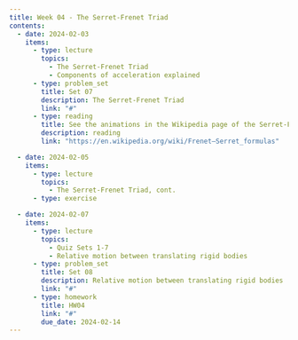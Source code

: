 ```yaml
---
title: Week 04 - The Serret-Frenet Triad
contents:
  - date: 2024-02-03
    items:
      - type: lecture
        topics:
          - The Serret-Frenet Triad
          - Components of acceleration explained
      - type: problem_set
        title: Set 07
        description: The Serret-Frenet Triad
        link: "#"
      - type: reading
        title: See the animations in the Wikipedia page of the Serret-Frenet basis
        description: reading
        link: "https://en.wikipedia.org/wiki/Frenet–Serret_formulas"

  - date: 2024-02-05
    items:
      - type: lecture
        topics:
          - The Serret-Frenet Triad, cont.
      - type: exercise

  - date: 2024-02-07
    items:
      - type: lecture
        topics:
          - Quiz Sets 1-7
          - Relative motion between translating rigid bodies
      - type: problem_set
        title: Set 08
        description: Relative motion between translating rigid bodies
        link: "#"
      - type: homework
        title: HW04
        link: "#"
        due_date: 2024-02-14
---
```

